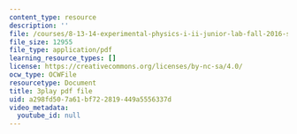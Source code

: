 ```yaml
---
content_type: resource
description: ''
file: /courses/8-13-14-experimental-physics-i-ii-junior-lab-fall-2016-spring-2017/a298fd507a61bf722819449a5556337d_A77qVe-U0iw.pdf
file_size: 12955
file_type: application/pdf
learning_resource_types: []
license: https://creativecommons.org/licenses/by-nc-sa/4.0/
ocw_type: OCWFile
resourcetype: Document
title: 3play pdf file
uid: a298fd50-7a61-bf72-2819-449a5556337d
video_metadata:
  youtube_id: null
---
```


